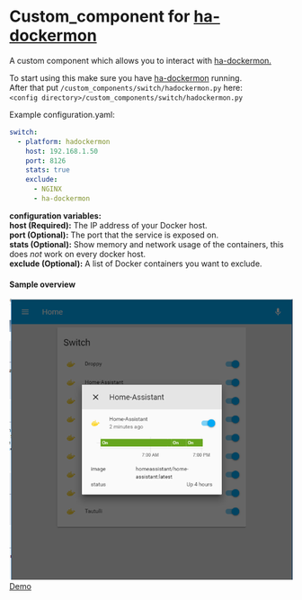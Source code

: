 # Custom_component for [ha-dockermon](https://github.com/philhawthorne/ha-dockermon)
A custom component which allows you to interact with [ha-dockermon.](https://github.com/philhawthorne/ha-dockermon)

To start using this make sure you have [ha-dockermon](https://github.com/philhawthorne/ha-dockermon) running.  
After that put `/custom_components/switch/hadockermon.py` here:  
`<config directory>/custom_components/switch/hadockermon.py`  
   
Example configuration.yaml:  
```yaml
switch:
  - platform: hadockermon
    host: 192.168.1.50
    port: 8126
    stats: true
    exclude:
      - NGINX
      - ha-dockermon
```
**configuration variables:**  
**host (Required):** The IP address of your Docker host.  
**port (Optional):** The port that the service is exposed on.  
**stats (Optional):** Show memory and network usage of the containers, this does _not_ work on every docker host.  
**exclude (Optional):** A list of Docker containers you want to exclude.  
  
#### Sample overview
![Samble overview](overview.PNG)  
[Demo](https://ha-test-hadockermon.halfdecent.io)